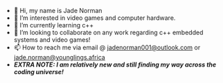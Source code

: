 - 👋 Hi, my name is Jade Norman
- 👀 I’m interested in video games and computer hardware.
- 🌱 I’m currently learning c++
- 💞️ I’m looking to collaborate on any work regarding c++ embedded systems and video games!
- 📫 How to reach me via email @ jadenorman001@outlook.com or jade.norman@younglings.africa 
- ***EXTRA NOTE: I am relatively new and still finding my way across the coding universe!***

<!---
CoffeeAddict000/CoffeeAddict000 is a ✨ special ✨ repository because its `README.md` (this file) appears on your GitHub profile.
You can click the Preview link to take a look at your changes.
--->
